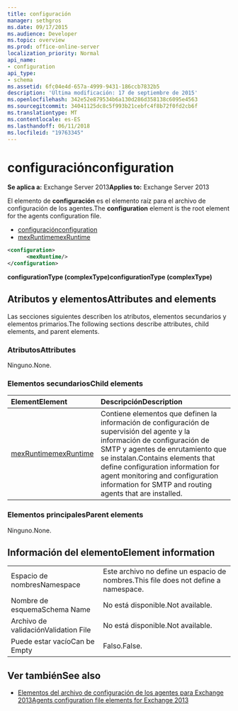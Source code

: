 ```yaml
---
title: configuración
manager: sethgros
ms.date: 09/17/2015
ms.audience: Developer
ms.topic: overview
ms.prod: office-online-server
localization_priority: Normal
api_name:
- configuration
api_type:
- schema
ms.assetid: 6fc04e4d-657a-4999-9431-186ccb7832b5
description: 'Última modificación: 17 de septiembre de 2015'
ms.openlocfilehash: 342e52e879534b6a130d286d358138c6095e4563
ms.sourcegitcommit: 34041125dc8c5f993b21cebfc4f8b72f0fd2cb6f
ms.translationtype: MT
ms.contentlocale: es-ES
ms.lasthandoff: 06/11/2018
ms.locfileid: "19763345"
---
```

# <a name="configuration"></a><span data-ttu-id="08723-103">configuración</span><span class="sxs-lookup"><span data-stu-id="08723-103">configuration</span></span>
  
<span data-ttu-id="08723-104">**Se aplica a:** Exchange Server 2013</span><span class="sxs-lookup"><span data-stu-id="08723-104">**Applies to:** Exchange Server 2013</span></span>
  
<span data-ttu-id="08723-105">El elemento de **configuración** es el elemento raíz para el archivo de configuración de los agentes.</span><span class="sxs-lookup"><span data-stu-id="08723-105">The **configuration** element is the root element for the agents configuration file.</span></span> 
  
- [<span data-ttu-id="08723-106">configuración</span><span class="sxs-lookup"><span data-stu-id="08723-106">configuration</span></span>](configuration.md) 
- [<span data-ttu-id="08723-107">mexRuntime</span><span class="sxs-lookup"><span data-stu-id="08723-107">mexRuntime</span></span>](mexruntime.md)
  
```XML
<configuration>
      <mexRuntime/>
</configuration>
```

<span data-ttu-id="08723-108">**configurationType (complexType)**</span><span class="sxs-lookup"><span data-stu-id="08723-108">**configurationType (complexType)**</span></span>

## <a name="attributes-and-elements"></a><span data-ttu-id="08723-109">Atributos y elementos</span><span class="sxs-lookup"><span data-stu-id="08723-109">Attributes and elements</span></span>

<span data-ttu-id="08723-110">Las secciones siguientes describen los atributos, elementos secundarios y elementos primarios.</span><span class="sxs-lookup"><span data-stu-id="08723-110">The following sections describe attributes, child elements, and parent elements.</span></span>
  
### <a name="attributes"></a><span data-ttu-id="08723-111">Atributos</span><span class="sxs-lookup"><span data-stu-id="08723-111">Attributes</span></span>

<span data-ttu-id="08723-112">Ninguno.</span><span class="sxs-lookup"><span data-stu-id="08723-112">None.</span></span>
  
### <a name="child-elements"></a><span data-ttu-id="08723-113">Elementos secundarios</span><span class="sxs-lookup"><span data-stu-id="08723-113">Child elements</span></span>

|<span data-ttu-id="08723-114">**Element**</span><span class="sxs-lookup"><span data-stu-id="08723-114">**Element**</span></span>|<span data-ttu-id="08723-115">**Descripción**</span><span class="sxs-lookup"><span data-stu-id="08723-115">**Description**</span></span>|
|:-----|:-----|
|[<span data-ttu-id="08723-116">mexRuntime</span><span class="sxs-lookup"><span data-stu-id="08723-116">mexRuntime</span></span>](mexruntime.md) <br/> |<span data-ttu-id="08723-117">Contiene elementos que definen la información de configuración de supervisión del agente y la información de configuración de SMTP y agentes de enrutamiento que se instalan.</span><span class="sxs-lookup"><span data-stu-id="08723-117">Contains elements that define configuration information for agent monitoring and configuration information for SMTP and routing agents that are installed.</span></span>  <br/> |
   
### <a name="parent-elements"></a><span data-ttu-id="08723-118">Elementos principales</span><span class="sxs-lookup"><span data-stu-id="08723-118">Parent elements</span></span>

<span data-ttu-id="08723-119">Ninguno.</span><span class="sxs-lookup"><span data-stu-id="08723-119">None.</span></span>
  
## <a name="element-information"></a><span data-ttu-id="08723-120">Información del elemento</span><span class="sxs-lookup"><span data-stu-id="08723-120">Element information</span></span>

|||
|:-----|:-----|
|<span data-ttu-id="08723-121">Espacio de nombres</span><span class="sxs-lookup"><span data-stu-id="08723-121">Namespace</span></span>  <br/> |<span data-ttu-id="08723-122">Este archivo no define un espacio de nombres.</span><span class="sxs-lookup"><span data-stu-id="08723-122">This file does not define a namespace.</span></span>  <br/> |
|<span data-ttu-id="08723-123">Nombre de esquema</span><span class="sxs-lookup"><span data-stu-id="08723-123">Schema Name</span></span>  <br/> |<span data-ttu-id="08723-124">No está disponible.</span><span class="sxs-lookup"><span data-stu-id="08723-124">Not available.</span></span>  <br/> |
|<span data-ttu-id="08723-125">Archivo de validación</span><span class="sxs-lookup"><span data-stu-id="08723-125">Validation File</span></span>  <br/> |<span data-ttu-id="08723-126">No está disponible.</span><span class="sxs-lookup"><span data-stu-id="08723-126">Not available.</span></span>  <br/> |
|<span data-ttu-id="08723-127">Puede estar vacío</span><span class="sxs-lookup"><span data-stu-id="08723-127">Can be Empty</span></span>  <br/> |<span data-ttu-id="08723-128">Falso.</span><span class="sxs-lookup"><span data-stu-id="08723-128">False.</span></span>  <br/> |
   
## <a name="see-also"></a><span data-ttu-id="08723-129">Ver también</span><span class="sxs-lookup"><span data-stu-id="08723-129">See also</span></span>

- [<span data-ttu-id="08723-130">Elementos del archivo de configuración de los agentes para Exchange 2013</span><span class="sxs-lookup"><span data-stu-id="08723-130">Agents configuration file elements for Exchange 2013</span></span>](agents-configuration-file-elements-for-exchange-2013.md)

